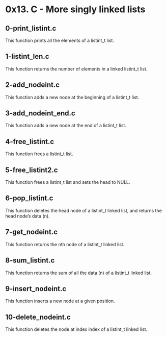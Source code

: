 # 0x13. C - More singly linked lists

## 0-print_listint.c

This function prints all the elements of a listint_t list.

## 1-listint_len.c

This function returns the number of elements in a linked listint_t list.

## 2-add_nodeint.c

This function adds a new node at the beginning of a listint_t list.

## 3-add_nodeint_end.c

This function adds a new node at the end of a listint_t list.

## 4-free_listint.c

This function frees a listint_t list.

## 5-free_listint2.c

This function frees a listint_t list and sets the head to NULL.

## 6-pop_listint.c

This function deletes the head node of a listint_t linked list, and returns the head node’s data (n).

## 7-get_nodeint.c

This function returns the nth node of a listint_t linked list.

## 8-sum_listint.c

This function returns the sum of all the data (n) of a listint_t linked list.

## 9-insert_nodeint.c

This function inserts a new node at a given position.

## 10-delete_nodeint.c

This function deletes the node at index index of a listint_t linked list.
